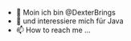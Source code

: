 - 👋 Moin ich bin @DexterBrings
- 👀 und interessiere mich für Java
- 📫 How to reach me ...


<!---
DexterBrings/DexterBrings is a ✨ special ✨ repository because its `README.md` (this file) appears on your GitHub profile.
You can click the Preview link to take a look at your changes.
--->
